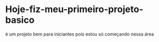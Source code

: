 # Hoje-fiz-meu-primeiro-projeto-basico
é um projeto bem para iniciantes pois estou só começando nessa área
